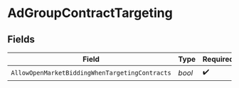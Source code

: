 # AdGroupContractTargeting


## Fields

| Field                                          | Type                                           | Required                                       | Description                                    |
| ---------------------------------------------- | ---------------------------------------------- | ---------------------------------------------- | ---------------------------------------------- |
| `AllowOpenMarketBiddingWhenTargetingContracts` | *bool*                                         | :heavy_check_mark:                             | N/A                                            |